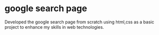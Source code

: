 # google search page
Developed the google search page from scratch using html,css as a basic project to enhance my skills in web technologies.
